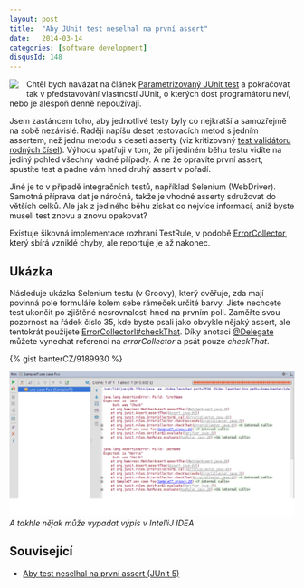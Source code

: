 ```yaml
---
layout: post
title:  "Aby JUnit test neselhal na první assert"
date:   2014-03-14
categories: [software development]
disqusId: 148
---
```

<div style="float: left; margin: 0 1em 1em 0; text-align: center;"><a href="http://openclipart.org/detail/29641/quality-control:-approved-by-stijnbern-29641"><img src="http://openclipart.org/image/150px/svg_to_png/29641/1267371838.png" /></a></div>Chtěl bych navázat na článek <a href="/item/146">Parametrizovaný JUnit test</a> a pokračovat tak v představování vlastností JUnit, o kterých dost programátoru neví, nebo je alespoň denně nepoužívají.

Jsem zastáncem toho, aby jednotlivé testy byly co nejkratší a samozřejmě na sobě nezávislé. Raději napíšu deset testovacích metod s jedním assertem, než jednu metodu s deseti asserty (viz kritizovaný <a href="/item/113">test validátoru rodných čísel</a>). Výhodu spatřuji v tom, že při jediném běhu testu vidíte na jediný pohled všechny vadné případy. A ne že opravíte první assert, spustíte test a padne vám hned druhý assert v pořadí. 

Jiné je to v případě integračních testů, například Selenium (WebDriver). Samotná příprava dat je náročná, takže je vhodné asserty sdružovat do větších celků. Ale jak z jediného běhu získat co nejvíce informací, aniž byste museli test znovu a znovu opakovat?

Existuje šikovná implementace rozhraní TestRule, v podobě <a href="http://junit.org/javadoc/4.9/org/junit/rules/ErrorCollector.html">ErrorCollector</a>, který sbírá vzniklé chyby, ale reportuje je až nakonec.
<!--more-->

Ukázka
------

Následuje ukázka Selenium testu (v Groovy), který ověřuje, zda mají povinná pole formuláře kolem sebe rámeček určité barvy. Jiste nechcete test ukončit po zjištěné nesrovnalosti hned na prvním poli. Zaměřte svou pozornost na řádek číslo 35, kde byste psali jako obvykle nějaký assert, ale tentokrát použijete <a href="http://junit.org/javadoc/4.9/org/junit/rules/ErrorCollector.html#checkThat(T, org.hamcrest.Matcher)">ErrorCollectorl#checkThat</a>. Díky anotaci <a href="http://docs.groovy-lang.org/next/html/gapi/groovy/lang/Delegate.html">@Delegate</a> můžete vynechat referenci na <i>errorCollector</i> a psát pouze <i>checkThat</i>.

{% gist banterCZ/9189930 %}

![](/assets/2014-03-14/20140314-errorCollector.png)
_A takhle nějak může vypadat výpis v IntelliJ IDEA_

Související
------

* <a href="/item/184">Aby test neselhal na první assert (JUnit 5)</a>
